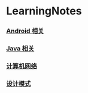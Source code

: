 # LearningNotes

### [Android 相关](https://github.com/whyalwaysmea/LearningNotes/blob/master/Android/Android.md)

### [Java 相关](https://github.com/whyalwaysmea/LearningNotes/blob/master/Java.md)

### [计算机网络](https://github.com/whyalwaysmea/LearningNotes/blob/master/http/%E8%AE%A1%E7%AE%97%E6%9C%BA%E7%BD%91%E7%BB%9C.md)

### [设计模式](https://github.com/whyalwaysmea/LearningNotes/blob/master/Design%20pattern/Desing%20pattern.md)
